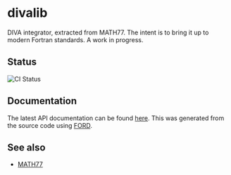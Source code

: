 # divalib

DIVA integrator, extracted from MATH77. The intent is to bring it up to modern Fortran standards. A work in progress.

## Status

![CI Status](https://github.com/jacobwilliams/divalib/actions/workflows/CI.yml/badge.svg)

## Documentation

The latest API documentation can be found [here](http://jacobwilliams.github.io/divalib/). This was generated from the source code using [FORD](https://github.com/Fortran-FOSS-Programmers/ford).

## See also

 * [MATH77](http://jacobwilliams.github.io/math77)

